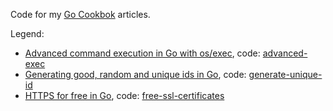 Code for my [Go Cookbok](https://blog.kowalczyk.info/book/go-cookbook.html) articles.

Legend:
* [Advanced command execution in Go with os/exec](https://blog.kowalczyk.info/article/wOYk/advanced-command-execution-in-go-with-osexec.html), code: [advanced-exec](/advanced-exec)
* [Generating good, random and unique ids in Go](https://blog.kowalczyk.info/article/JyRZ/generating-good-random-and-unique-ids-in-go.html), code: [generate-unique-id](/generate-unique-id)
* [HTTPS for free in Go](https://blog.kowalczyk.info/article/Jl3G/https-for-free-in-go.html), code: [free-ssl-certificates](/free-ssl-certificates)
